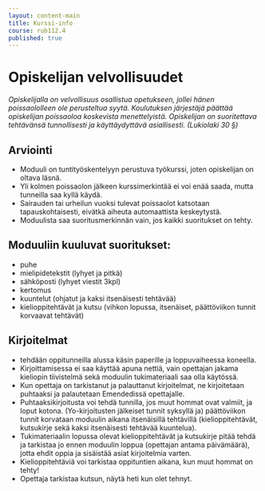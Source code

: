 ```yaml
---
layout: content-main
title: Kurssi-info
course: rub112.4
published: true
---
```

# Opiskelijan velvollisuudet

_Opiskelijalla on velvollisuus osallistua opetukseen, jollei hänen poissaololleen ole perusteltua syytä. Koulutuksen järjestäjä päättää opiskelijan poissaoloa koskevista menettelyistä. Opiskelijan on suoritettava tehtävänsä tunnollisesti ja käyttäydyttävä asiallisesti. (Lukiolaki 30 §)_

## Arviointi

- Moduuli on tuntityöskentelyyn perustuva työkurssi, joten opiskelijan on oltava läsnä.
- Yli kolmen poissaolon jälkeen kurssimerkintää ei voi enää saada, mutta tunneilla saa kyllä käydä.
- Sairauden tai urheilun vuoksi tulevat poissaolot katsotaan tapauskohtaisesti, eivätkä aiheuta automaattista keskeytystä.
- Moduulista saa suoritusmerkinnän vain, jos kaikki suoritukset on tehty.

## Moduuliin kuuluvat suoritukset:
- puhe
- mielipidetekstit (lyhyet ja pitkä)
- sähköposti (lyhyet viestit 3kpl)
- kertomus
- kuuntelut (ohjatut ja kaksi itsenäisesti tehtävää)
- kielioppitehtävät ja kutsu (vihkon lopussa, itsenäiset, päättöviikon tunnit korvaavat tehtävät)

## Kirjoitelmat 

- tehdään oppitunneilla alussa käsin paperille ja loppuvaiheessa koneella.
- Kirjoittamisessa ei saa käyttää apuna nettiä, vain opettajan jakama kieliopin tiivistelmä sekä moduulin tukimateriaali saa olla käytössä.
- Kun opettaja on tarkistanut ja palauttanut kirjoitelmat, ne kirjoitetaan puhtaaksi ja palautetaan Emendedissä opettajalle.
- Puhtaaksikirjoitusta voi tehdä tunnilla, jos muut hommat ovat valmiit, ja loput kotona.
(Yo-kirjoitusten jälkeiset tunnit syksyllä ja) päättöviikon tunnit korvataan moduulin aikana itsenäisillä tehtävillä (kielioppitehtävät, kutsukirje sekä kaksi itsenäisesti tehtävää kuuntelua). 
- Tukimateriaalin lopussa olevat kielioppitehtävät ja kutsukirje pitää tehdä ja tarkistaa jo ennen moduulin loppua (opettajan antama päivämäärä), jotta ehdit oppia ja sisäistää asiat kirjoitelmia varten.
- Kielioppitehtäviä voi tarkistaa oppituntien aikana, kun muut hommat on tehty!
- Opettaja tarkistaa kutsun, näytä heti kun olet tehnyt.

